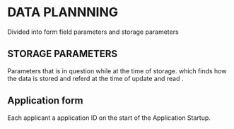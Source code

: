 # __DATA PLANNNING__
Divided into form field parameters and storage parameters

## __STORAGE PARAMETERS__
Parameters that is in question while at the time of storage. which finds how the data is stored and referd at the time of update and read . 
<br>

## __Application form__
Each applicant a application ID on the start of the Application Startup.

